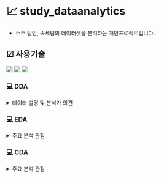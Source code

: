 # 📈 study_dataanalytics
- 수주 팀인, 속세팀의 데이터셋을 분석하는 개인프로젝트입니다.

## ☑ 사용기술

<img src="https://img.shields.io/badge/jupyter-F37626?style=for-the-badge&logo=html5&logoColor=white"> <img src="https://img.shields.io/badge/github-181717?style=for-the-badge&logo=github&logoColor=white"> <img src="https://img.shields.io/badge/python-3776AB?style=for-the-badge&logo=python&logoColor=white">


### 💻 DDA
<details>
  <summary>
    데이터 설명 및 분석가 의견
  </summary>
  
|no|Variable|Definition|Key|분석가 의견|
|--|--|--|--|--|
|1|_id|매물 각각에 대한 unique id||unique id이기에 유의미한 분석 불가|
|2|title|매물번호-매물 각각에 대한 unique id||상기동일|
|3|roomName|매물번호-매물 각각에 대한 unique id||상기동일, 위와 중복 데이터이므로 삭제|
|4|gender|매물의 성별구분 유무|공용|공용/여성전용/남성전용을 분리할 목적이었으나 '공용' 데이터만 있기에 열 삭제 가능|
|5|roomType|다인실 구분|'1인실', '그 외'|범주형 데이터 - 이후 숫자로 구분 필요|
|6|py|평수|1.99㎡~132㎡|명목형 데이터(string)이므로 ㎡ 삭제 후 float으로 변환 필요|
|7|deposit|매물의 보증금|10만원~3억만원|명목형 데이터(string)이므로 삭제 후 '만원'은 0000, '억만원'은 00000000로 변환 필요|
|8|rentFee|매물의 월세|12만원~280만원|명목형 데이터(string)이므로 '만원'을 0000으로 변환 필요|
|9|region|매물의 주소||범주형데이터|
|10|roomOption|매물의 옵션||명목형 데이터 - 옵션 별로 구분 필요
|11|url|매물 정보를 담고 있는 url||명목형데이터-유의미한 분석 불가


</details>

### 💻 EDA
<details>
  <summary>
    주요 분석 관점
  </summary>

#### 가설: 지역/평수와 월세/보증금 간에 상관 관계가 있을 것이다.
#### 설명: 지역과 평수마다 월세와 보증금 시세가 달라, 소비자마다 거주할 수 있는 최선의 지역이 있을 것이라고 예상된다. 

#### 1. 계약기간 별 월세/보증금 평균 
```
- 문제 정의: 서울의 구/동별 매물의 월세/보증금의 평균치를 계약기간 별로 도출한다.
- 배경: 월세/보증금의 평균치를 통해 고객의 n년 지출금액에 따라 지역을 추천하여, 고객의 매물 탐색 기간을 줄여 고객만족도를 높인다.
- 전제: py_cate ==1 or py_cate ==2 (py: 19.83-39.66 / 5.99-11.99평)인 경우 == 올라온 매물의 평수가 중위구간인 경우
```
![download](https://github.com/ohjisu320/study_dataanalytics/assets/151099185/0f5c2272-994c-4f0d-aeb3-77d75654faa0)
![download](https://github.com/ohjisu320/study_dataanalytics/assets/151099185/278c93cf-6a6f-41f0-bb56-14a05774b12d)
![download](https://github.com/ohjisu320/study_dataanalytics/assets/151099185/c263ba58-b253-4e78-9181-ee27d57f1d93)

#### 2. 평수/지역에 따른 월세/보증금 예측
```
- 문제 정의: 서울 매물의 평수/지역에 따라 월세/보증금을 예측한다.
- 배경: 고객이 매물을 구할 때 자산 및 월 수입에 따른 예상 금액을 도출하고, 그에 따른 맞춤형 매물을 추천함으로써, 고객 만족도를 높이고 매출 증대에 기여할 수 있다.
``` 
![image](https://github.com/ohjisu320/study_dataanalytics/assets/151099185/ddd4ce1b-0df2-471a-a994-e6267c1d55a8)
![image](https://github.com/ohjisu320/study_dataanalytics/assets/151099185/a38f0142-0867-4664-bf8d-8ea0cc77784e)

### 분석 결과

- 동/구, 평수 구간, 보증금 혹은 월세 구간을 index로 두고 피벗테이블을 생성한 결과, 데이터셋의 크기가 작아 피벗테이블을 생성했을 때 결측치가 많이 생겨 통일성 있는 결과는 얻지 못했다.
- 전체 매물을 기준으로 index를 py_cate로 주고 보증금구간에 따른 월세구간의 평균, 월세 구간에 따른 보증금 구간의 평균을 구해봤을 때는 결측치가 적어 가독성 있는 피벗테이블 결과를 얻을 수 있었다.
- 월세나 보증금 구간이 높을경우, 보증금이나 월세 구간은 평수와 상관 없이 작아졌다.
- 월 지출을 월등히 많이 할 수 있다면 가용 현금이 적어도 되고, 가용 현금이 월등히 많다면 월 지출이 적어진다는 것을 의미한다.
- 월세나 보증금 구간이 낮을 경우, 낮은 평수에서는 보증금이나 월세의 평균도 낮았으나 높은 평수에서는 보증금이나 월세의 평균도 같이 높아졌다.
- 평수구간 0-3구간일 때는 보증금과 월세의 부담이 적을 것으로 예상되나 평수구간 4-6일 경우, 월 수입(월세)이 적다면 가용 현금(보증금)의 부담이 클 것으로 예상된다.

</details>


### 💻 CDA
<details>
  <summary>
    주요 분석 관점
  </summary>
  

#### 1. 지역별(범주) 매물의 평균 거주 비용(연속)의 차이가 있는지 분석
```
  - 귀무가설: 지역별(범주) 매물의 평균 거주 비용(연속)의 차이가 없다.
  - 대립가설: 지역별(범주) 매물의 평균 거주 비용(연속)의 차이가 있다.
    - 결론: 대립가설 채택
      - 지역(구)이 3년간 거주비용에 유의한 영향을 미치는 것으로 나타났다.
```
#### 2. 보증금(연속)와 월세(연속)의 상관관계가 있는지 분석 / 임의적으로 설정한 보증금구간(범주)와 월세구간(범주)의 상관관계가 있는지 분석 -> 어떤 데이터가 더 효과적일지 판단
```
  - 귀무가설: 보증금에 따른 평균 월세의 차이가 없다. / 지역별 보증금에 따른 평균 월세의 차이가 없다.
  - 대립가설: 보증금에 따른 평균 월세의 차이가 없다. / 지역별 보증금에 따른 평균 월세의 차이가 있다.
  - 결론: 귀무가설 채택
    - 보증금이 올라갈수록 평균 월세는 낮아질 것이라고 예상하였지만 검정 결과, 연속형 변수 그대로 적용했을 때와 구간을 나눴을 때 모두 전체 지역에서 3, 4개의 지역구에서만 p-value가 0.05보다 낮아 신뢰구간 95%를 만족하였으며, 상관계수는 0.5, 0.7, 1, -1 등 각각 통일된 결과가 나오지 않았다. 따라서 귀무가설이 채택되어 보증금에 따른 평균 월세에 차이가 없다고 밝혀졌다.
```
</details>


